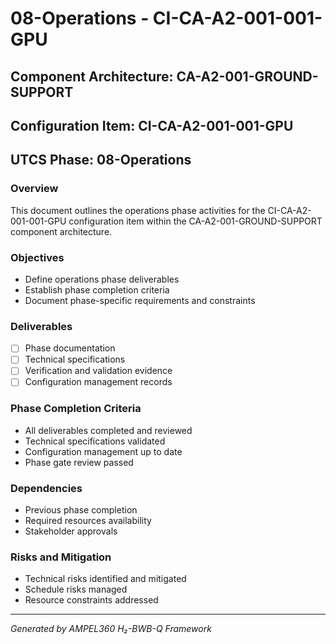 # 08-Operations - CI-CA-A2-001-001-GPU

## Component Architecture: CA-A2-001-GROUND-SUPPORT
## Configuration Item: CI-CA-A2-001-001-GPU
## UTCS Phase: 08-Operations

### Overview
This document outlines the operations phase activities for the CI-CA-A2-001-001-GPU configuration item within the CA-A2-001-GROUND-SUPPORT component architecture.

### Objectives
- Define operations phase deliverables
- Establish phase completion criteria
- Document phase-specific requirements and constraints

### Deliverables
- [ ] Phase documentation
- [ ] Technical specifications
- [ ] Verification and validation evidence
- [ ] Configuration management records

### Phase Completion Criteria
- All deliverables completed and reviewed
- Technical specifications validated
- Configuration management up to date
- Phase gate review passed

### Dependencies
- Previous phase completion
- Required resources availability
- Stakeholder approvals

### Risks and Mitigation
- Technical risks identified and mitigated
- Schedule risks managed
- Resource constraints addressed

---
*Generated by AMPEL360 H₂-BWB-Q Framework*
